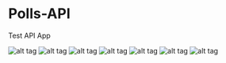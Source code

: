 # Polls-API
Test API App

![alt tag](http://ringau.com/Ga3an/photo_2016-07-17_14-58-18.jpg)
![alt tag](http://ringau.com/Ga3an/photo_2016-07-17_14-58-21.jpg)
![alt tag](http://ringau.com/Ga3an/photo_2016-07-17_14-58-22.jpg)
![alt tag](http://ringau.com/Ga3an/photo_2016-07-17_14-58-23.jpg)
![alt tag](http://ringau.com/Ga3an/photo_2016-07-17_14-58-24.jpg)
![alt tag](http://ringau.com/Ga3an/photo_2016-07-17_14-58-26.jpg)
![alt tag](http://ringau.com/Ga3an/photo_2016-07-17_14-58-27.jpg)



<!--https://drive.google.com/file/d/0B3gfqXegWw0VaHlqbkxjMnlpTmM/view?usp=sharing-->
<!--![Alt Text](http://www.sheawong.com/wp-content/uploads/2013/08/keephatin.gif)-->


<!--https://drive.google.com/file/d/0B3gfqXegWw0Va3JQT25KaXVmdFU/view?usp=sharing-->


